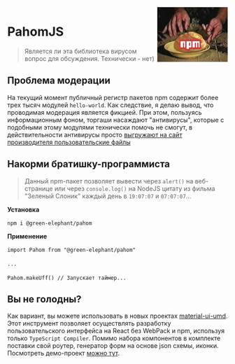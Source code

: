 
<img src="assets/sweet-bread.png" height="125px" align="right">

# PahomJS

> Является ли эта библиотека вирусом вопрос для обсуждения. Технически - нет)

## Проблема модерации

На текущий момент публичный регистр пакетов npm содержит более трех тысяч модулей `hello-world`. Как следствие, я делаю вывод, что проводимая модерация является фикцией. При этом, пользуясь информационным фоном, торгаши насаждают "антивирусы", которые с подобными этому модулями технически помочь не смогут, в действительности антивирусы просто [выгружают на сайт производителя пользовательские файлы](https://www.reddit.com/r/windows/comments/i3znjs/saw_this_video_of_a_zip_bomb_on_windows_10/)


## Накорми братишку-программиста

> Данный npm-пакет позволяет вывести через `alert()` на веб-странице или через `console.log()` на NodeJS цитату из фильма "Зеленый Слоник" каждый день в `19:07:07` и `07:07:07`...

**Установка**

```
npm i @green-elephant/pahom
```

**Применение**

```
import Pahom from "@green-elephant/pahom"

...

Pahom.makeUff() // Запускает таймер...
```

## Вы не голодны?

Как вариант, вы можете использовать в новых проектах [material-ui-umd](https://github.com/tripolskypetr/material-ui-umd). Этот инструмент позволяет осуществлять разработку пользовательского интерфейса на React без WebPack и npm, используя только `TypeScript Compiler`. Помимо набора компонентов в комплекте поставки свой роутер, генератор форм на основе json схемы, иконки. Посмотреть демо-проект [можно тут](https://github.com/tripolskypetr/material-ui-umd/blob/master/packages/form-generator-app/STUDENTS.md).
